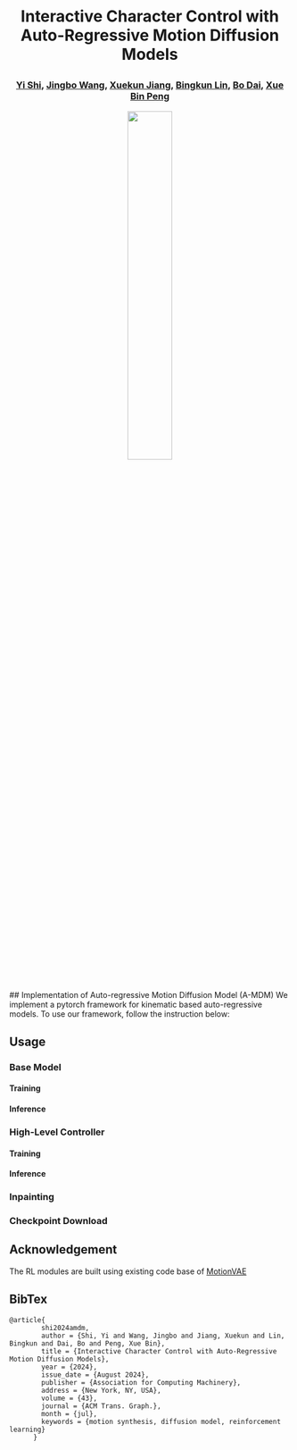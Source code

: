 # <p align="center"> Interactive Character Control with Auto-Regressive Motion Diffusion Models </p>
### <p align="center"> [Yi Shi](https://github.com/Yi-Shi94/), [Jingbo Wang](https://wangjingbo1219.github.io/), [Xuekun Jiang](), [Bingkun Lin](), [Bo Dai](https://daibo.info/), [Xue Bin Peng](https://xbpeng.github.io/) </p>
<p align="center">
  <img width="40%" src="assets/image/AMDM_teaser.png"/>
</p>
## Implementation of Auto-regressive Motion Diffusion Model (A-MDM)
We implement a pytorch framework for kinematic based auto-regressive models. To use our framework, follow the instruction below:

## Usage
### Base Model

#### Training


#### Inference

### High-Level Controller

#### Training

#### Inference

### Inpainting

### Checkpoint Download




## Acknowledgement
The RL modules are built using existing code base of [MotionVAE](https://github.com/electronicarts/character-motion-vaes)


## BibTex

```
@article{
        shi2024amdm,
        author = {Shi, Yi and Wang, Jingbo and Jiang, Xuekun and Lin, Bingkun and Dai, Bo and Peng, Xue Bin},
        title = {Interactive Character Control with Auto-Regressive Motion Diffusion Models},
        year = {2024},
        issue_date = {August 2024},
        publisher = {Association for Computing Machinery},
        address = {New York, NY, USA},
        volume = {43},
        journal = {ACM Trans. Graph.},
        month = {jul},
        keywords = {motion synthesis, diffusion model, reinforcement learning}
      }
```
